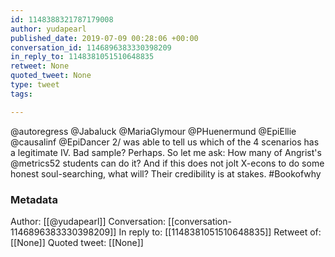 ```yaml
---
id: 1148388321787179008
author: yudapearl
published_date: 2019-07-09 00:28:06 +00:00
conversation_id: 1146896383330398209
in_reply_to: 1148381051510648835
retweet: None
quoted_tweet: None
type: tweet
tags:

---
```


@autoregress @Jabaluck @MariaGlymour @PHuenermund @EpiEllie @causalinf @EpiDancer 2/ was able to tell us which of the 4 scenarios has a legitimate IV. Bad sample? Perhaps. So let me ask: How many of Angrist's @metrics52 students can do it? And if this does not jolt X-econs to do some honest soul-searching, what will? Their credibility is at stakes. #Bookofwhy

### Metadata

Author: [[@yudapearl]]
Conversation: [[conversation-1146896383330398209]]
In reply to: [[1148381051510648835]]
Retweet of: [[None]]
Quoted tweet: [[None]]
